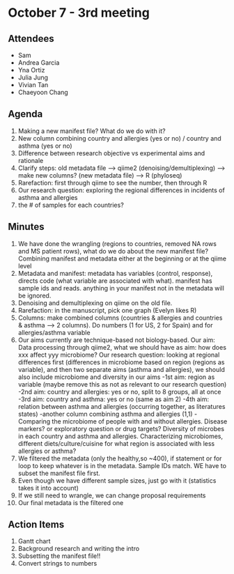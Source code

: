 # October 7 - 3rd meeting

## Attendees
- Sam
- Andrea Garcia
- Yna Ortiz
- Julia Jung
- Vivian Tan
- Chaeyoon Chang

## Agenda
1) Making a new manifest file? What do we do with it?
2) New column combining country and allergies (yes or no) / country and asthma (yes or no) 
3) Difference between research objective vs experimental aims and rationale
4) Clarify steps: old metadata file --> qiime2 (denoising/demultiplexing) --> make new columns? (new metadata file) --> R (phyloseq)
5) Rarefaction: first through qiime to see the number, then through R
6) Our research question: exploring the regional differences in incidents of asthma and allergies
7) the # of samples for each countries?
   
## Minutes
1) We have done the wrangling (regions to countries, removed NA rows and MS patient rows), what do we do about the new manifest file?  Combining manifest and metadata either at the beginning or at the qiime level
2) Metadata and manifest: metadata has variables (control, response), directs code (what variable are associated with what). manifest has sample ids and reads. anything in your manifest not in the metadata will be ignored. 
3) Denoising and demultiplexing on qiime on the old file.
4) Rarefaction: in the manuscript, pick one graph (Evelyn likes R)
5) Columns: make combined columns (countries & allergies and countries & asthma --> 2 columns). Do numbers (1 for US, 2 for Spain) and for allergies/asthma variable
6) Our aims currently are technique-based not biology-based. Our aim: Data processing through qiime2, what we should have as aim: how does xxx affect yyy microbiome? Our research question: looking at regional differences first (differences in microbiome based on region (regions as variable), and then two separate aims (asthma and allergies), we should also include microbiome and diversity in our aims
   -1st aim: region as variable (maybe remove this as not as relevant to our research question)  
   -2nd aim: country and allergies: yes or no, split to 8 groups, all at once
   -3rd aim: country and asthma: yes or no (same as aim 2)
   -4th aim: relation between asthma and allergies (occurring together, as literatures states)
      -another column combining asthma and allergies (1,1)
   -Comparing the microbiome of people with and without allergies. Disease markers? or exploratory question or drug targets? Diversity of microbes in each country and asthma and allergies. Characterizing microbiomes, different diets/culture/cuisine for what region is associated with less allergies or asthma?  
9) We filtered the metadata (only the healthy,so ~400), if statement or for loop to keep whatever is in the metadata. Sample IDs match. WE have to subset the manifest file first.
10) Even though we have different sample sizes, just go with it (statistics takes it into account)
11) If we still need to wrangle, we can change proposal requirements
12) Our final metadata is the filtered one

 ## Action Items
1) Gantt chart
2) Background research and writing the intro
3) Subsetting the manifest file!!
4) Convert strings to numbers
